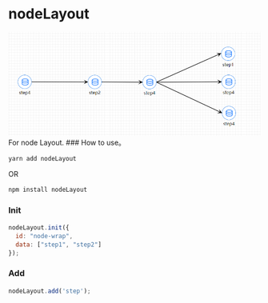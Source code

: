 # nodeLayout
<img src="assets/img/index.png" alt="" />
For node Layout.
### How to use。

```bash
yarn add nodeLayout
```
OR
```bash
npm install nodeLayout
```

### Init
```js
nodeLayout.init({
  id: "node-wrap",
  data: ["step1", "step2"] 
});
```
### Add
```js
nodeLayout.add('step');
```